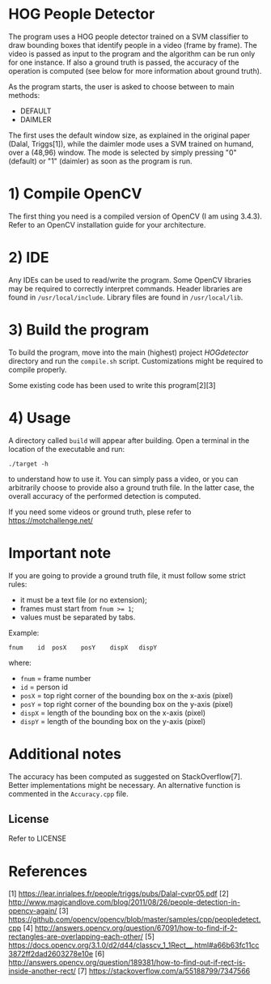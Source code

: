 # HOG People Detector

The program uses a HOG people detector trained on a SVM classifier to draw bounding boxes that identify people in a video (frame by frame).
The video is passed as input to the program and the algorithm can be run only for one instance. If also a ground truth is passed, the accuracy of the operation is computed (see below for more information about ground truth).

As the program starts, the user is asked to choose between to main methods:
  - DEFAULT
  - DAIMLER

The first uses the default window size, as explained in the original paper (Dalal, Triggs[1]), while the daimler mode uses a SVM trained on humand, over a (48,96) window.
The mode is selected by simply pressing "0" (default) or "1" (daimler) as soon as the program is run.

# 1) Compile OpenCV
The first thing you need is a compiled version of OpenCV (I am using 3.4.3). Refer to an OpenCV installation guide for your architecture.

# 2) IDE
Any IDEs can be used to read/write the program. Some OpenCV libraries may be required to correctly interpret commands.
Header libraries are found in `/usr/local/include`.
Library files are found in `/usr/local/lib`.

# 3) Build the program
To build the program, move into the main (highest) project *HOGdetector* directory and run the `compile.sh` script. 
Customizations might be required to compile properly.

Some existing code has been used to write this program[2][3]

# 4) Usage
A directory called `build` will appear after building. Open a terminal in the location of the executable and run:

    ./target -h

to understand how to use it. You can simply pass a video, or you can arbitrarily choose to provide also a ground truth file. In the latter case, the overall accuracy of the performed detection is computed.

If you need some videos or ground truth, plese refer to https://motchallenge.net/

# Important note
If you are going to provide a ground truth file, it must follow some strict rules:

 - it must be a text file (or no extension);
 - frames must start from `fnum >= 1`;
 - values must be separated by tabs.

Example:

    fnum	id	posX	posY	dispX	dispY
where:

 - `fnum` = frame number
 - `id` = person id
 - `posX` = top right corner of the bounding box on the x-axis (pixel)
 - `posY` = top right corner of the bounding box on the y-axis (pixel)
 - `dispX` = length of the bounding box on the x-axis (pixel)
 - `dispY` = length of the bounding box on the y-axis (pixel)

# Additional notes
The accuracy has been computed as suggested on StackOverflow[7]. Better implementations might be necessary. An alternative function is commented in the `Accuracy.cpp` file.

License
----

Refer to LICENSE

# References
[1] https://lear.inrialpes.fr/people/triggs/pubs/Dalal-cvpr05.pdf
[2] http://www.magicandlove.com/blog/2011/08/26/people-detection-in-opencv-again/
[3] https://github.com/opencv/opencv/blob/master/samples/cpp/peopledetect.cpp
[4] http://answers.opencv.org/question/67091/how-to-find-if-2-rectangles-are-overlapping-each-other/
[5] https://docs.opencv.org/3.1.0/d2/d44/classcv_1_1Rect__.html#a66b63fc11cc3872ff2dad2603278e10e
[6] http://answers.opencv.org/question/189381/how-to-find-out-if-rect-is-inside-another-rect/
[7] https://stackoverflow.com/a/55188799/7347566

